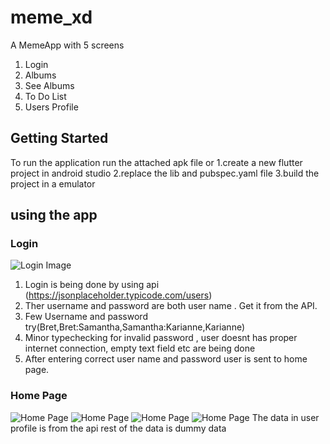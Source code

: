 # meme_xd

A MemeApp with 5 screens 
1. Login 
2. Albums
3. See Albums
4. To Do List 
5. Users Profile

## Getting Started
To run the application run the attached apk file or 
1.create a new flutter project in android studio 
2.replace the lib and pubspec.yaml file
3.build the project in a emulator 

## using the app 
### Login
![Login Image](https://github.com/naveen715/meme_xd/blob/master/Screenshot%202022-01-14%20233009.png)
1. Login is being done by using api (https://jsonplaceholder.typicode.com/users)
2. Ther username and password are both user name . Get it from the API.
3. Few Username and password try(Bret,Bret:Samantha,Samantha:Karianne,Karianne)
4. Minor typechecking for invalid password , user doesnt has proper internet connection, empty text field etc are being done
5. After entering correct user name and password user is sent to home page.
### Home Page
![Home Page](https://github.com/naveen715/meme_xd/blob/master/Screenshot%202022-01-14%20233051.png)
![Home Page](https://github.com/naveen715/meme_xd/blob/master/Screenshot%202022-01-14%20235052.png)
![Home Page](https://github.com/naveen715/meme_xd/blob/master/Screenshot%202022-01-14%20233110.png)
![Home Page](https://github.com/naveen715/meme_xd/blob/master/Screenshot%202022-01-14%20233131.png)
The data in user profile is from the api rest of the data is dummy data


